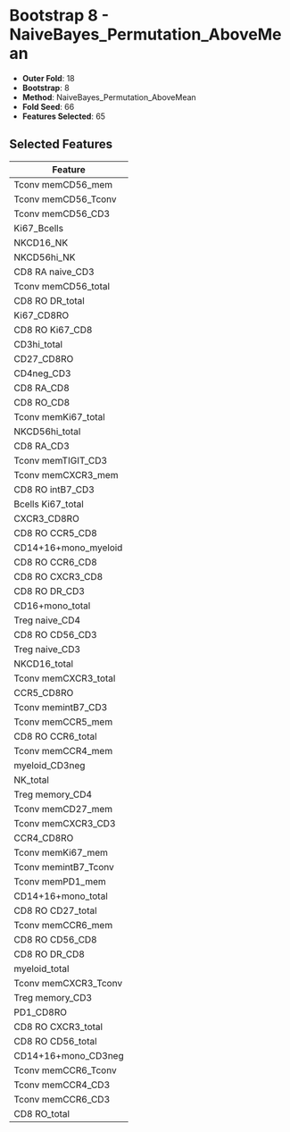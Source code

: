 # Bootstrap 8 - NaiveBayes_Permutation_AboveMean

- **Outer Fold**: 18
- **Bootstrap**: 8
- **Method**: NaiveBayes_Permutation_AboveMean
- **Fold Seed**: 66
- **Features Selected**: 65

## Selected Features

| Feature |
|---------|
| Tconv memCD56_mem |
| Tconv memCD56_Tconv |
| Tconv memCD56_CD3 |
| Ki67_Bcells |
| NKCD16_NK |
| NKCD56hi_NK |
| CD8 RA naive_CD3 |
| Tconv memCD56_total |
| CD8 RO DR_total |
| Ki67_CD8RO |
| CD8 RO Ki67_CD8 |
| CD3hi_total |
| CD27_CD8RO |
| CD4neg_CD3 |
| CD8 RA_CD8 |
| CD8 RO_CD8 |
| Tconv memKi67_total |
| NKCD56hi_total |
| CD8 RA_CD3 |
| Tconv memTIGIT_CD3 |
| Tconv memCXCR3_mem |
| CD8 RO intB7_CD3 |
| Bcells Ki67_total |
| CXCR3_CD8RO |
| CD8 RO CCR5_CD8 |
| CD14+16+mono_myeloid |
| CD8 RO CCR6_CD8 |
| CD8 RO CXCR3_CD8 |
| CD8 RO DR_CD3 |
| CD16+mono_total |
| Treg naive_CD4 |
| CD8 RO CD56_CD3 |
| Treg naive_CD3 |
| NKCD16_total |
| Tconv memCXCR3_total |
| CCR5_CD8RO |
| Tconv memintB7_CD3 |
| Tconv memCCR5_mem |
| CD8 RO CCR6_total |
| Tconv memCCR4_mem |
| myeloid_CD3neg |
| NK_total |
| Treg memory_CD4 |
| Tconv memCD27_mem |
| Tconv memCXCR3_CD3 |
| CCR4_CD8RO |
| Tconv memKi67_mem |
| Tconv memintB7_Tconv |
| Tconv memPD1_mem |
| CD14+16+mono_total |
| CD8 RO CD27_total |
| Tconv memCCR6_mem |
| CD8 RO CD56_CD8 |
| CD8 RO DR_CD8 |
| myeloid_total |
| Tconv memCXCR3_Tconv |
| Treg memory_CD3 |
| PD1_CD8RO |
| CD8 RO CXCR3_total |
| CD8 RO CD56_total |
| CD14+16+mono_CD3neg |
| Tconv memCCR6_Tconv |
| Tconv memCCR4_CD3 |
| Tconv memCCR6_CD3 |
| CD8 RO_total |

